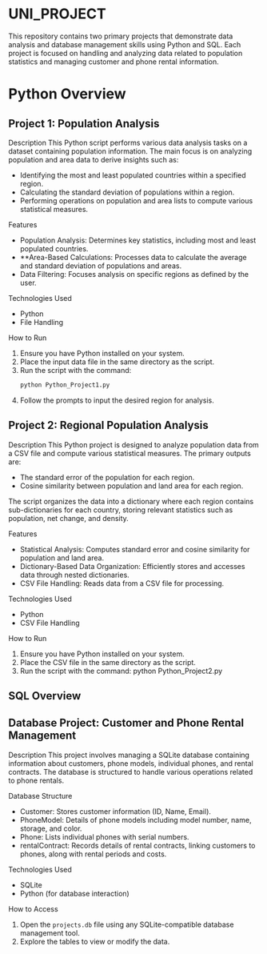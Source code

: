 # UNI_PROJECT
This repository contains two primary projects that demonstrate data analysis and database management skills using Python and SQL. Each project is focused on handling and analyzing data related to population statistics and managing customer and phone rental information.

# Python Overview
## Project 1: Population Analysis

Description
This Python script performs various data analysis tasks on a dataset containing population information. The main focus is on analyzing population and area data to derive insights such as:
- Identifying the most and least populated countries within a specified region.
- Calculating the standard deviation of populations within a region.
- Performing operations on population and area lists to compute various statistical measures.

Features
- Population Analysis: Determines key statistics, including most and least populated countries.
- **Area-Based Calculations: Processes data to calculate the average and standard deviation of populations and areas.
- Data Filtering: Focuses analysis on specific regions as defined by the user.

Technologies Used
- Python
- File Handling

How to Run
1. Ensure you have Python installed on your system.
2. Place the input data file in the same directory as the script.
3. Run the script with the command:
   ```bash
   python Python_Project1.py
   ```
4. Follow the prompts to input the desired region for analysis.

## Project 2: Regional Population Analysis

Description
This Python project is designed to analyze population data from a CSV file and compute various statistical measures. The primary outputs are:
- The standard error of the population for each region.
- Cosine similarity between population and land area for each region.

The script organizes the data into a dictionary where each region contains sub-dictionaries for each country, storing relevant statistics such as population, net change, and density.

Features
- Statistical Analysis: Computes standard error and cosine similarity for population and land area.
- Dictionary-Based Data Organization: Efficiently stores and accesses data through nested dictionaries.
- CSV File Handling: Reads data from a CSV file for processing.

Technologies Used
- Python
- CSV File Handling

How to Run
1. Ensure you have Python installed on your system.
2. Place the CSV file in the same directory as the script.
3. Run the script with the command:
   python Python_Project2.py

## SQL Overview
## Database Project: Customer and Phone Rental Management

Description
This project involves managing a SQLite database containing information about customers, phone models, individual phones, and rental contracts. The database is structured to handle various operations related to phone rentals.

Database Structure
- Customer: Stores customer information (ID, Name, Email).
- PhoneModel: Details of phone models including model number, name, storage, and color.
- Phone: Lists individual phones with serial numbers.
- rentalContract: Records details of rental contracts, linking customers to phones, along with rental periods and costs.

Technologies Used
- SQLite
- Python (for database interaction)

How to Access
1. Open the `projects.db` file using any SQLite-compatible database management tool.
2. Explore the tables to view or modify the data.


